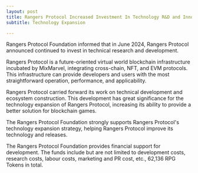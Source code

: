 ```yaml
---
layout: post
title: Rangers Protocol Increased Investment In Technology R&D and Innovation
subtitle: Technology Expansion

---
```


Rangers Protocol Foundation informed that in June 2024, Rangers Protocol announced continued to invest in technical research and development.

Rangers Protocol is a future-oriented virtual world blockchain infrastructure incubated by MixMarvel, integrating cross-chain, NFT, and EVM protocols. This infrastructure can provide developers and users with the most straightforward operation, performance, and applicability. 

Rangers Protocol carried forward its work on technical development and ecosystem construction. This development has great significance for the technology expansion of Rangers Protocol, increasing its ability to provide a better solution for blockchain games. 

The Rangers Protocol Foundation strongly supports Rangers Protocol's technology expansion strategy, helping Rangers Protocol improve its technology and releases. 

The Rangers Protocol Foundation provides financial support for development. The funds include but are not limited to development costs, research costs, labour costs, marketing and PR cost, etc., 62,136 RPG Tokens in total. 

